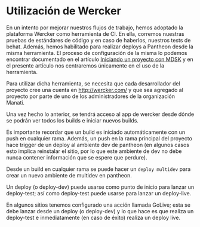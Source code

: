 # Utilización de Wercker

En un intento por mejorar nuestros flujos de trabajo, hemos adoptado la plataforma Wercker como herramienta de CI. En ella, corremos nuestras pruebas de estándares de código y en caso de haberlos, nuestros tests de behat. Además, hemos habilitado para realizar deploys a Pantheon desde la misma herramienta. El proceso de configuración de la misma lo podemos encontrar documentado en el artículo [Iniciando un proyecto con MDSK](Desarrollo/iniciando_un_proyecto_con_mdsk.md) y en el presente artículo nos centraremos únicamente en el uso de la herramienta.

Para utilizar dicha herramienta, se necesita que cada desarrollador del proyecto cree una cuenta en http://wercker.com/ y que sea agregado al proyecto por parte de uno de los administradores de la organización Manati.


Una vez hecho lo anterior, se tendrá acceso al app de wercker desde dónde se podrán ver todos los builds e iniciar nuevos builds.

Es importante recordar que un build es iniciado automáticamente con un push en cualquier rama. Además, un push en la rama principal del proyecto hace trigger de un deploy al ambiente dev de pantheon (en algunos casos esto implica reinstalar el sitio, por lo que este ambiente de dev no debe nunca contener información que se espere que perdure).

Desde un build en cualquier rama se puede hacer un `deploy multidev` para crear un nuevo ambiente de multidev en pantheon.

Un deploy (o deploy-dev) puede usarse como punto de inicio para lanzar un deploy-test; así como deploy-test puede usarse para lanzar un deploy-live.

En algunos sitios tenemos configurado una acción llamada GoLive; esta se debe lanzar desde un deploy (o deploy-dev) y lo que hace es que realiza un deploy-test e inmediatamente (en caso de éxito) realiza un deploy live. 